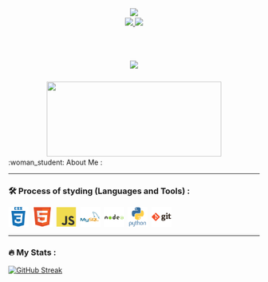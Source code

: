 <div id="header" align="center">
 <img src="https://media.giphy.com/media/L1R1tvI9svkIWwpVYr/giphy.gif" width="275"/>
<div id="badges">
<a href="https://web.telegram.org/k/">
<img src="https://img.shields.io/badge/Facebook-green?logo=facebook&logoColor=white alt="Telegram Badge"/>
</a>  
<a href="https://web.telegram.org/k/">
 <img src="https://img.shields.io/badge/Telegram-green?logo=telegram&logoColor=white alt="Facebook Badge"/>
</a>  
</div>
<img src="https://komarev.com/ghpvc/?username=KatyaMy&style=flat-square&color=blue" alt=""/>
<h1>
  <img src="https://media.giphy.com/media/wcC8VA7quA6G9pA8Iy/giphy.gif"width="125"/>
</h1>
</div>

<div align="center">
  <img src="https://media.giphy.com/media/xT9IgMGA3fUwit1ZiE/giphy.gif" width=350" height="150"/>
</div>
:woman_student: About Me :
</div>
                                                                                               
---

### :hammer_and_wrench: Process of styding (Languages and Tools) :
<div>
  <img src="https://github.com/devicons/devicon/blob/master/icons/css3/css3-plain-wordmark.svg"  title="CSS3" alt="CSS" width="40" height="40"/>&nbsp;
  <img src="https://github.com/devicons/devicon/blob/master/icons/html5/html5-original.svg" title="HTML5" alt="HTML" width="40" height="40"/>&nbsp;
  <img src="https://github.com/devicons/devicon/blob/master/icons/javascript/javascript-original.svg" title="JavaScript" alt="JavaScript" width="40" height="40"/>&nbsp;
  <img src="https://github.com/devicons/devicon/blob/master/icons/mysql/mysql-original-wordmark.svg" title="MySQL"  alt="MySQL" width="40" height="40"/>&nbsp;
  <img src="https://github.com/devicons/devicon/blob/master/icons/nodejs/nodejs-original-wordmark.svg" title="NodeJS" alt="NodeJS" width="40" height="40"/>&nbsp;
  <img src="https://github.com/devicons/devicon/blob/master/icons/python/python-original-wordmark.svg" title="NodeJS" alt="NodeJS" width="40" height="40"/>&nbsp;
 <img src="https://github.com/devicons/devicon/blob/master/icons/git/git-original-wordmark.svg" title="Git" **alt="Git" width="40" height="40"/>
</div>                                                                                             
                                                    
---

### :fire: My Stats :

[![GitHub Streak](http://github-readme-streak-stats.herokuapp.com?user=KatyaMY&theme=dark&background=000000)](https://git.io/streak-stats)


